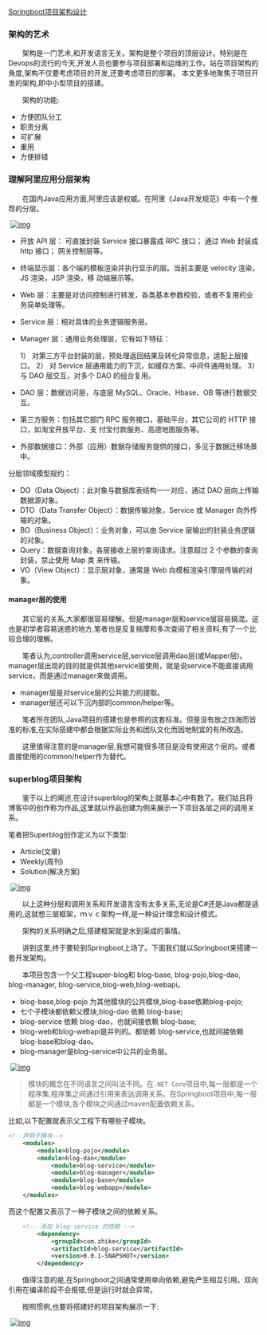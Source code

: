 [Springboot项目架构设计](https://www.cnblogs.com/lucky_hu/p/14458118.html)



### 架构的艺术

  架构是一门艺术,和开发语言无关。架构是整个项目的顶层设计。特别是在Devops的流行的今天,开发人员也要参与项目部署和运维的工作。站在项目架构的角度,架构不仅要考虑项目的开发,还要考虑项目的部署。
 本文更多地聚焦于项目开发的架构,即中小型项目的搭建。

  架构的功能:

- 方便团队分工
- 职责分离
- 可扩展
- 重用
- 方便排错

### 理解阿里应用分层架构

  在国内Java应用方面,阿里应该是权威。在阿里《Java开发规范》中有一个推荐的分层。



​    [![img](https://img.zhikestreet.com/20210227110310.png?imageView2/0/q/75|watermark/2/text/NTJJbnRlcnZpZXc=/font/5a6L5L2T/fontsize/240/fill/IzBFMDkwNQ==/dissolve/100/gravity/SouthEast/dx/10/dy/10)](https://img.zhikestreet.com/20210227110310.png?imageView2/0/q/75|watermark/2/text/NTJJbnRlcnZpZXc=/font/5a6L5L2T/fontsize/240/fill/IzBFMDkwNQ==/dissolve/100/gravity/SouthEast/dx/10/dy/10)



- 开放 API 层： 可直接封装 Service 接口暴露成 RPC 接口； 通过 Web 封装成 http 接口； 网关控制层等。

- 终端显示层：各个端的模板渲染并执行显示的层。当前主要是 velocity 渲染，JS 渲染，JSP 渲染，移
   动端展示等。

- Web 层：主要是对访问控制进行转发，各类基本参数校验，或者不复用的业务简单处理等。

- Service 层：相对具体的业务逻辑服务层。

- Manager 层：通用业务处理层，它有如下特征：

  1） 对第三方平台封装的层，预处理返回结果及转化异常信息，适配上层接口。
   2） 对 Service 层通用能力的下沉，如缓存方案、中间件通用处理。
   3） 与 DAO 层交互，对多个 DAO 的组合复用。

- DAO 层：数据访问层，与底层 MySQL、Oracle、Hbase、OB 等进行数据交互。

- 第三方服务：包括其它部门 RPC 服务接口，基础平台，其它公司的 HTTP 接口，如淘宝开放平台、支
   付宝付款服务、高德地图服务等。

- 外部数据接口：外部（应用）数据存储服务提供的接口，多见于数据迁移场景中。

分层领域模型规约：

- DO（Data Object）：此对象与数据库表结构一一对应，通过 DAO 层向上传输数据源对象。
- DTO（Data Transfer Object）：数据传输对象，Service 或 Manager 向外传输的对象。
- BO（Business Object）：业务对象，可以由 Service 层输出的封装业务逻辑的对象。
- Query：数据查询对象，各层接收上层的查询请求。注意超过 2 个参数的查询封装，禁止使用 Map 类
   来传输。
- VO（View Object）：显示层对象，通常是 Web 向模板渲染引擎层传输的对象。

#### manager层的使用

  其它层的关系,大家都很容易理解。但是manager层和service层容易搞混。这也是初学者容易迷惑的地方,笔者也是反复揣摩和多次查阅了相关资料,有了一个比较合理的理解。

  笔者认为,controller调用service层,service层调用dao层(或Mapper层)。manager层出现的目的就是供其他service层使用，就是说service不能直接调用service，而是通过manager来做调用。

- manager层是对service层的公共能力的提取。
- manager层还可以下沉内部的common/helper等。

  笔者所在团队,Java项目的搭建也是参照的这套标准。但是没有放之四海而皆准的标准,在实际搭建中都会根据实际业务和团队文化而因地制宜的有所改造。

  这里值得注意的是manager层,我想可能很多项目是没有使用这个层的。或者直接使用的common/helper作为替代。

### superblog项目架构

  鉴于以上的阐述,在设计superblog的架构上就基本心中有数了。我们姑且将博客中的创作称为作品,这里就以作品创建为例来展示一下项目各层之间的调用关系。

笔者把Superblog创作定义为以下类型:

- Article(文章)
- Weekly(周刊)
- Solution(解决方案)



​    [![img](https://img.zhikestreet.com/superblog_product_call_chain.png?imageView2/0/q/75|watermark/2/text/NTJJbnRlcnZpZXc=/font/5a6L5L2T/fontsize/240/fill/IzBFMDkwNQ==/dissolve/100/gravity/SouthEast/dx/10/dy/10)](https://img.zhikestreet.com/superblog_product_call_chain.png?imageView2/0/q/75|watermark/2/text/NTJJbnRlcnZpZXc=/font/5a6L5L2T/fontsize/240/fill/IzBFMDkwNQ==/dissolve/100/gravity/SouthEast/dx/10/dy/10)



  以上这种分层和调用关系和开发语言没有太多关系,无论是C#还是Java都是适用的,这就想三层框架，ｍｖｃ架构一样,是一种设计理念和设计模式。

  架构的关系明确之后,搭建框架就是水到渠成的事情。

  讲到这里,终于要轮到Springboot上场了。下面我们就以Springboot来搭建一套开发架构。

  本项目包含一个父工程super-blog和 blog-base, blog-pojo,blog-dao, blog-manager, blog-service,blog-web,blog-webapi。

- blog-base,blog-pojo 为其他模块的公共模块,blog-base依赖blog-pojo;
- 七个子模块都依赖父模块,blog-dao 依赖 blog-base;
- blog-service 依赖 blog-dao，也就间接依赖 blog-base;
- blog-web和blog-webapi是并列的。都依赖 blog-service,也就间接依赖blog-base和blog-dao。
- blog-manager是blog-service中公共的业务层。



​    [![img](https://img.zhikestreet.com/superblog-mutimodule.png?imageView2/0/q/75|watermark/2/text/NTJJbnRlcnZpZXc=/font/5a6L5L2T/fontsize/240/fill/IzBFMDkwNQ==/dissolve/100/gravity/SouthEast/dx/10/dy/10)](https://img.zhikestreet.com/superblog-mutimodule.png?imageView2/0/q/75|watermark/2/text/NTJJbnRlcnZpZXc=/font/5a6L5L2T/fontsize/240/fill/IzBFMDkwNQ==/dissolve/100/gravity/SouthEast/dx/10/dy/10)



> 模块的概念在不同语言之间叫法不同。在`.NET Core`项目中,每一层都是一个程序集,程序集之间通过引用来表达调用关系。在Springboot项目中,每一层都是一个模块,各个模块之间通过maven配置依赖关系。

比如,以下配置就表示父工程下有哪些子模块。

```xml
<!--声明子模块-->
    <modules>
        <module>blog-pojo</module>
        <module>blog-dao</module>
		    <module>blog-service</module>
		    <module>blog-manager</module>
		    <module>blog-base</module>
		    <module>blog-webapp</module>
	</modules>
```

而这个配置又表示了一种子模块之间的依赖关系。

```xml
	<!-- 添加 blog-service 的依赖 -->
		<dependency>
			<groupId>com.zhike</groupId>
			<artifactId>blog-service</artifactId>
			<version>0.0.1-SNAPSHOT</version>
		</dependency>
```

  值得注意的是,在Springboot之间通常使用单向依赖,避免产生相互引用。双向引用在编译阶段不会报错,但是运行时就会异常。

  按照惯例,也要将搭建好的项目架构展示一下:



​    [![img](https://img.zhikestreet.com/20210227180906.png?imageView2/0/q/75|watermark/2/text/NTJJbnRlcnZpZXc=/font/5a6L5L2T/fontsize/240/fill/IzBFMDkwNQ==/dissolve/100/gravity/SouthEast/dx/10/dy/10)](https://img.zhikestreet.com/20210227180906.png?imageView2/0/q/75|watermark/2/text/NTJJbnRlcnZpZXc=/font/5a6L5L2T/fontsize/240/fill/IzBFMDkwNQ==/dissolve/100/gravity/SouthEast/dx/10/dy/10)
